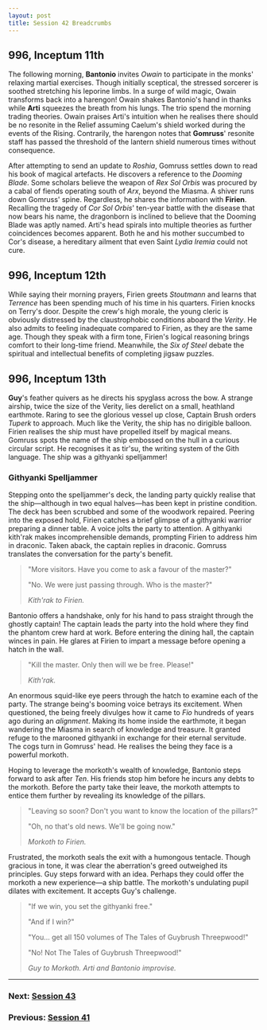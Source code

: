 ```yaml
---
layout: post
title: Session 42 Breadcrumbs
---
```


## **996, Inceptum 11th**

The following morning, **Bantonio** invites *Owain* to participate in the monks' relaxing martial exercises. Though initially sceptical, the stressed sorcerer is soothed stretching his leporine limbs. In a surge of wild magic, Owain transforms back into a harengon! Owain shakes Bantonio's hand in thanks while **Arti** squeezes the breath from his lungs. The trio spend the morning trading theories. Owain praises Arti's intuition when he realises there should be no resonite in the Relief assuming Caelum's shield worked during the events of the Rising. Contrarily, the harengon notes that **Gomruss**' resonite staff has passed the threshold of the lantern shield numerous times without consequence.

After attempting to send an update to *Roshia*, Gomruss settles down to read his book of magical artefacts. He discovers a reference to the *Dooming Blade*. Some scholars believe the weapon of *Rex Sol Orbis* was procured by a cabal of fiends operating south of *Arx*, beyond the Miasma. A shiver runs down Gomruss' spine. Regardless, he shares the information with **Firien**. Recalling the tragedy of *Cor Sol Orbis*' ten-year battle with the disease that now bears his name, the dragonborn is inclined to believe that the Dooming Blade was aptly named. Arti's head spirals into multiple theories as further coincidences becomes apparent. Both he and his mother succumbed to Cor's disease, a hereditary ailment that even Saint *Lydia Iremia* could not cure.

## **996, Inceptum 12th**

While saying their morning prayers, Firien greets *Stoutmann* and learns that *Terrence* has been spending much of his time in his quarters. Firien knocks on Terry's door. Despite the crew's high morale, the young cleric is obviously distressed by the claustrophobic conditions aboard the *Verity*. He also admits to feeling inadequate compared to Firien, as they are the same age. Though they speak with a firm tone, Firien's logical reasoning brings comfort to their long-time friend. Meanwhile, the *Six of Steel* debate the spiritual and intellectual benefits of completing jigsaw puzzles.

## **996, Inceptum 13th**

**Guy**'s feather quivers as he directs his spyglass across the bow. A strange airship, twice the size of the Verity, lies derelict on a small, heathland earthmote. Raring to see the glorious vessel up close, Captain Brush orders *Tuperk* to approach. Much like the Verity, the ship has no dirigible balloon. Firien realises the ship must have propelled itself by magical means. Gomruss spots the name of the ship embossed on the hull in a curious circular script. He recognises it as tir'su, the writing system of the Gith language. The ship was a githyanki spelljammer!

### Githyanki Spelljammer

Stepping onto the spelljammer's deck, the landing party quickly realise that the ship—although in two equal halves—has been kept in pristine condition. The deck has been scrubbed and some of the woodwork repaired. Peering into the exposed hold, Firien catches a brief glimpse of a githyanki warrior preparing a dinner table. A voice jolts the party to attention. A githyanki kith'rak makes incomprehensible demands, prompting Firien to address him in draconic. Taken aback, the captain replies in draconic. Gomruss translates the conversation for the party's benefit.

> "More visitors. Have you come to ask a favour of the master?"
>
> "No. We were just passing through. Who is the master?"
>
> *Kith'rak to Firien.*

Bantonio offers a handshake, only for his hand to pass straight through the ghostly captain! The captain leads the party into the hold where they find the phantom crew hard at work. Before entering the dining hall, the captain winces in pain. He glares at Firien to impart a message before opening a hatch in the wall.

> "Kill the master. Only then will we be free. Please!"
>
> *Kith'rak.*

An enormous squid-like eye peers through the hatch to examine each of the party. The strange being's booming voice betrays its excitement. When questioned, the being freely divulges how it came to *Fio* hundreds of years ago during an *alignment*. Making its home inside the earthmote, it began wandering the Miasma in search of knowledge and treasure. It granted refuge to the marooned githyanki in exchange for their eternal servitude. The cogs turn in Gomruss' head. He realises the being they face is a powerful morkoth.

Hoping to leverage the morkoth's wealth of knowledge, Bantonio steps forward to ask after *Ten*. His friends stop him before he incurs any debts to the morkoth. Before the party take their leave, the morkoth attempts to entice them further by revealing its knowledge of the pillars.

> "Leaving so soon? Don't you want to know the location of the pillars?"
>
> "Oh, no that's old news. We'll be going now."
>
> *Morkoth to Firien.*

Frustrated, the morkoth seals the exit with a humongous tentacle. Though gracious in tone, it was clear the aberration's greed outweighed its principles. Guy steps forward with an idea. Perhaps they could offer the morkoth a new experience—a ship battle. The morkoth's undulating pupil dilates with excitement. It accepts Guy's challenge.

> "If we win, you set the githyanki free."
>
> "And if I win?"
>
> "You... get all 150 volumes of The Tales of Guybrush Threepwood!"
>
> "No! Not The Tales of Guybrush Threepwood!"
>
> *Guy to Morkoth. Arti and Bantonio improvise.*

---

### **Next: [Session 43](session-43)**
### **Previous: [Session 41](session-41)**
